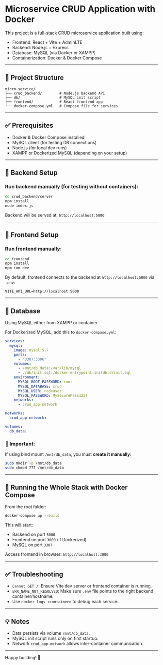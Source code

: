 # Microservice CRUD Application with Docker

This project is a full-stack CRUD microservice application built using:
- Frontend: React + Vite + AdminLTE
- Backend: Node.js + Express
- Database: MySQL (via Docker or XAMPP)
- Containerization: Docker & Docker Compose

---

## 📁 Project Structure

```
micro-service/
├── crud_backend/        # Node.js backend API
├── db/                  # MySQL init script
├── frontend/            # React frontend app
└── docker-compose.yml   # Compose file for services
```

---

## ✅ Prerequisites

- Docker & Docker Compose installed
- MySQL client (for testing DB connections)
- Node.js (for local dev runs)
- XAMPP or Dockerized MySQL (depending on your setup)

---

## 🔧 Backend Setup

### Run backend manually (for testing without containers):
```bash
cd crud_backend/server
npm install
node index.js
```

Backend will be served at: `http://localhost:5000`

---

## 🎨 Frontend Setup

### Run frontend manually:
```bash
cd frontend
npm install
npm run dev
```

By default, frontend connects to the backend at `http://localhost:5000` via `.env`:
```
VITE_API_URL=http://localhost:5000
```

---

## 🐬 Database

Using MySQL either from XAMPP or container.

For Dockerized MySQL, add this to `docker-compose.yml`:

```yaml
services:
  mysql:
    image: mysql:5.7
    ports:
      - "3307:3306"
    volumes:
      - /mnt/db_data:/var/lib/mysql
      - ./db/init.sql:/docker-entrypoint-initdb.d/init.sql
    environment:
      MYSQL_ROOT_PASSWORD: root
      MYSQL_DATABASE: crud
      MYSQL_USER: nodeuser
      MYSQL_PASSWORD: MySecurePass123!
    networks:
      - crud_app-network

networks:
  crud_app-network:

volumes:
  db_data:
```

### 🔔 Important:
If using bind mount `/mnt/db_data`, you must **create it manually**:
```bash
sudo mkdir -p /mnt/db_data
sudo chmod 777 /mnt/db_data
```

---

## 🐳 Running the Whole Stack with Docker Compose

From the root folder:
```bash
docker-compose up --build
```

This will start:
- Backend on port `5000`
- Frontend on port `3000` (if Dockerized)
- MySQL on port `3307`

Access frontend in browser: `http://localhost:3000`

---

## ✅ Troubleshooting

- `Cannot GET /`: Ensure Vite dev server or frontend container is running.
- `ERR_NAME_NOT_RESOLVED`: Make sure `.env` file points to the right backend container/hostname.
- Use `docker logs <container>` to debug each service.

---

## 💡 Notes

- Data persists via volume `/mnt/db_data`.
- MySQL init script runs only on first startup.
- Network `crud_app-network` allows inter-container communication.

---

Happy building! 🚀
